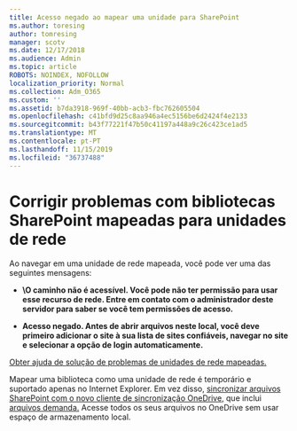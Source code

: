 ```yaml
---
title: Acesso negado ao mapear uma unidade para SharePoint
ms.author: toresing
author: tomresing
manager: scotv
ms.date: 12/17/2018
ms.audience: Admin
ms.topic: article
ROBOTS: NOINDEX, NOFOLLOW
localization_priority: Normal
ms.collection: Adm_O365
ms.custom: ''
ms.assetid: b7da3918-969f-40bb-acb3-fbc762605504
ms.openlocfilehash: c41bfd9d25c8aa946a4ec5156be6d2424f4e2133
ms.sourcegitcommit: b43f77221f47b50c41197a448a9c26c423ce1ad5
ms.translationtype: MT
ms.contentlocale: pt-PT
ms.lasthandoff: 11/15/2019
ms.locfileid: "36737488"
---
```

# <a name="fix-problems-with-sharepoint-libraries-mapped-to-network-drives"></a>Corrigir problemas com bibliotecas SharePoint mapeadas para unidades de rede

Ao navegar em uma unidade de rede mapeada, você pode ver uma das seguintes mensagens:
  
- **\\O caminho não é acessível. Você pode não ter permissão para usar esse recurso de rede. Entre em contato com o administrador deste servidor para saber se você tem permissões de acesso.**

- **Acesso negado. Antes de abrir arquivos neste local, você deve primeiro adicionar o site à sua lista de sites confiáveis, navegar no site e selecionar a opção de login automaticamente.**

[Obter ajuda de solução de problemas de unidades de rede mapeadas.](https://docs.microsoft.com/sharepoint/support/administration/troubleshoot-mapped-network-drives)
  
Mapear uma biblioteca como uma unidade de rede é temporário e suportado apenas no Internet Explorer. Em vez disso, [sincronizar arquivos SharePoint com o novo cliente de sincronização OneDrive,](https://support.office.com/article/6de9ede8-5b6e-4503-80b2-6190f3354a88.aspx) que inclui [arquivos demanda.](https://support.office.com/article/0e6860d3-d9f3-4971-b321-7092438fb38e.aspx) Acesse todos os seus arquivos no OneDrive sem usar espaço de armazenamento local.
  